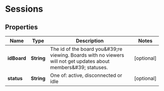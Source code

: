 # Sessions

## Properties
Name | Type | Description | Notes
------------ | ------------- | ------------- | -------------
**idBoard** | **String** | The id of the board you&amp;#39;re viewing.  Boards with no viewers will not get updates about members&amp;#39; statuses. |  [optional]
**status** | **String** | One of: active, disconnected or idle |  [optional]
